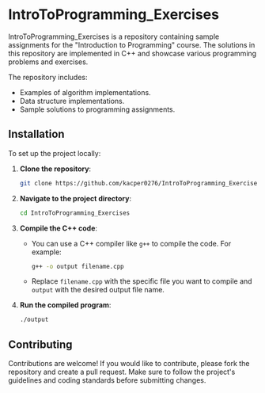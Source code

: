 # IntroToProgramming_Exercises

IntroToProgramming_Exercises is a repository containing sample assignments for the "Introduction to Programming" course. The solutions in this repository are implemented in C++ and showcase various programming problems and exercises.

The repository includes:
- Examples of algorithm implementations.
- Data structure implementations.
- Sample solutions to programming assignments.

## Installation

To set up the project locally:

1. **Clone the repository**:
    ```bash
    git clone https://github.com/kacper0276/IntroToProgramming_Exercises.git
    ```

2. **Navigate to the project directory**:
    ```bash
    cd IntroToProgramming_Exercises
    ```

3. **Compile the C++ code**:
    - You can use a C++ compiler like `g++` to compile the code. For example:
      ```bash
      g++ -o output filename.cpp
      ```
    - Replace `filename.cpp` with the specific file you want to compile and `output` with the desired output file name.

4. **Run the compiled program**:
    ```bash
    ./output
    ```

## Contributing

Contributions are welcome! If you would like to contribute, please fork the repository and create a pull request. Make sure to follow the project's guidelines and coding standards before submitting changes.
